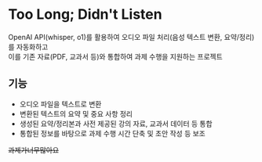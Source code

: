 # Too Long; Didn't Listen

OpenAI API(whisper, o1)를 활용하여 오디오 파일 처리(음성 텍스트 변환, 요약/정리)를 자동화하고   
이를 기존 자료(PDF, 교과서 등)와 통합하여 과제 수행을 지원하는 프로젝트

## 기능

- 오디오 파일을 텍스트로 변환
- 변환된 텍스트의 요약 및 중요 사항 정리
- 생성된 요약/정리본과 사전 제공된 강의 자료, 교과서 데이터 등 통합
- 통합된 정보를 바탕으로 과제 수행 시간 단축 및 초안 작성 등 보조

~~과제가너무많아요~~
